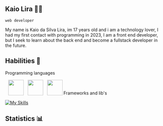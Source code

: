 ## Kaio Lira 🧑‍💻
``web developer``

My name is Kaio da Silva Lira, im 17 years old and i am a technology lover, I had my first contact with programming in 2023, I am a front end developer, but I seek to learn about the back end and become a fullstack developer in the future.

## Habilities 💾

Programming languages

<img align="left" width="50px" style="padding-left: 10px;" src="https://cdn.jsdelivr.net/gh/devicons/devicon@latest/icons/cplusplus/cplusplus-original.svg" />
<img align="left" width="50px" style="padding-left: 10px;" src="https://cdn.jsdelivr.net/gh/devicons/devicon@latest/icons/javascript/javascript-original.svg" />
<img align="left" width="50px" style="padding-left: 10px;" src="https://cdn.jsdelivr.net/gh/devicons/devicon@latest/icons/typescript/typescript-original.svg" />

<br>
<br />
Frameworks and lib's

[![My Skills](https://skillicons.dev/icons?i=react,svelte,jquery,styledcomponents,nodejs&theme=dark)](https://skillicons.dev)

## Statistics 📊
